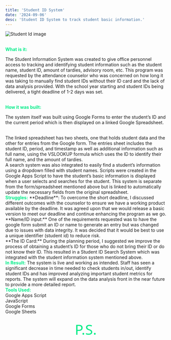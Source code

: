 ```yaml
---
title: 'Student ID System'
date: '2024-09-06'
desc: 'Student ID System to track student basic information.'
---
```


![Student Id image](/assets/student-id.png)

<br/>
<span style="color: #02ec88; font-weight: bold;">What is it:</span>

The Student Information System was created to give office personnel access to tracking and identifying student information such as the student name, student ID, amount of tardies, advisory room, etc. This program was requested by the attendance counselor who was concerned on how long it was taking to manually find student IDs without their ID card and the lack of data analysis provided. With the school year starting and student IDs being delivered, a tight deadline of 1-2 days was set.
<br/>
<br/>

<span style="color: #02ec88; font-weight: bold;">How it was built:</span>

The system itself was built using Google Forms to enter the student’s ID and the current period which is then displayed on a linked Google Spreadsheet. 

<br/>
The linked spreadsheet has two sheets, one that holds student data and the other for entries from the Google form. The entries sheet includes the student ID, period, and timestamp as well as additional information such as full name, using the VSLOOKUP formula which uses the ID to identify their full name, and the amount of tardies.

<br/>
A search system was also integrated to easily find a student’s information using a dropdown filled with student names. Scripts were created in the Google Apps Script to have the student’s basic information is displayed when a user selects and searches for the student. This system is separate from the form/spreadsheet mentioned above but is linked to automatically update the necessary fields from the original spreadsheet.


<br/>
<span style="color: #02ec88; font-weight: bold;">Struggles:</span>
**Deadline**: To overcome the short deadline, I discussed different outcomes with the counselor to ensure we have a working product available by the deadline. It was agreed upon that we would release a basic version to meet our deadline and continue enhancing the program as we go.

<br/>
**Name/ID input:** One of the requirements requested was to have the google form submit an ID or name to generate an entry but was changed due to issues with data integrity. It was decided that it would be best to use a unique identifier (student id) to reduce risk. 

<br/>
**The ID Card:** During the planning period, I suggested we improve the process of obtaining a student’s ID for those who do not bring their ID or do not know their ID. This resulted in a Student ID Search System which was integrated with the student information system mentioned above. 

<br/>
<span style="color: #02ec88; font-weight: bold;">In Result:</span>
The system is live and working as intended. Staff has seen a significant decrease in time needed to check students in/out, identify student IDs and has improved analyzing important student metrics for reports. The system will expand on the data analysis front in the near future to provide a more detailed report.

<br/>
<span style="color: #02ec88; font-weight: bold;">Tools Used:</span>
<div classname="mt-2 flex justify-between flex-wrap gap-2">
 <div>Google Apps Script</div>
 <div>JavaScript</div>
 <div>Google Forms</div>
 <div>Google Sheets</div>
</div>

<br/>
<span style="font-family: sans; color: #02ec88; font-weight: lighter; font-size: 44px; display: flex; justify-content: center;"> P.S.</span>